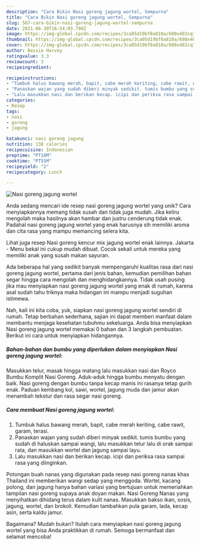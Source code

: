 ```yaml
---
description: "Cara Bikin Nasi goreng jagung wortel, Sempurna"
title: "Cara Bikin Nasi goreng jagung wortel, Sempurna"
slug: 567-cara-bikin-nasi-goreng-jagung-wortel-sempurna
date: 2021-06-30T16:54:03.790Z
image: https://img-global.cpcdn.com/recipes/3ca05d19bf8a810a/680x482cq70/nasi-goreng-jagung-wortel-foto-resep-utama.jpg
thumbnail: https://img-global.cpcdn.com/recipes/3ca05d19bf8a810a/680x482cq70/nasi-goreng-jagung-wortel-foto-resep-utama.jpg
cover: https://img-global.cpcdn.com/recipes/3ca05d19bf8a810a/680x482cq70/nasi-goreng-jagung-wortel-foto-resep-utama.jpg
author: Bessie Harvey
ratingvalue: 3.3
reviewcount: 3
recipeingredient:

recipeinstructions:
- "Tumbuk halus bawang merah, bapit, cabe merah keriting, cabe rawit, garam, terasi."
- "Panaskan wajan yang sudah diberi minyak sedikit. tumis bumbu yang sudah di haluskan sampai wangi, lalu masukkan telur lalu di orak sampai rata, dan masukkan wortel dan jagung sampai layu."
- "Lalu masukkan nasi dan berikan kecap. icipi dan periksa rasa sampai rasa yang diinginkan."
categories:
- Resep
tags:
- nasi
- goreng
- jagung

katakunci: nasi goreng jagung 
nutrition: 138 calories
recipecuisine: Indonesian
preptime: "PT18M"
cooktime: "PT55M"
recipeyield: "2"
recipecategory: Lunch

---
```



![Nasi goreng jagung wortel](https://img-global.cpcdn.com/recipes/3ca05d19bf8a810a/680x482cq70/nasi-goreng-jagung-wortel-foto-resep-utama.jpg)

Anda sedang mencari ide resep nasi goreng jagung wortel yang unik? Cara menyiapkannya memang tidak susah dan tidak juga mudah. Jika keliru mengolah maka hasilnya akan hambar dan justru cenderung tidak enak. Padahal nasi goreng jagung wortel yang enak harusnya sih memiliki aroma dan cita rasa yang mampu memancing selera kita.

Lihat juga resep Nasi goreng kencur mix jagung wortel enak lainnya. Jakarta - Menu bekal ini cukup mudah dibuat. Cocok sekali untuk mereka yang memiliki anak yang susah makan sayuran.

Ada beberapa hal yang sedikit banyak mempengaruhi kualitas rasa dari nasi goreng jagung wortel, pertama dari jenis bahan, kemudian pemilihan bahan segar hingga cara mengolah dan menghidangkannya. Tidak usah pusing jika mau menyiapkan nasi goreng jagung wortel yang enak di rumah, karena asal sudah tahu triknya maka hidangan ini mampu menjadi suguhan istimewa.


Nah, kali ini kita coba, yuk, siapkan nasi goreng jagung wortel sendiri di rumah. Tetap berbahan sederhana, sajian ini dapat memberi manfaat dalam membantu menjaga kesehatan tubuhmu sekeluarga. Anda bisa menyiapkan Nasi goreng jagung wortel memakai 0 bahan dan 3 langkah pembuatan. Berikut ini cara untuk menyiapkan hidangannya.

<!--inarticleads1-->

##### Bahan-bahan dan bumbu yang diperlukan dalam menyiapkan Nasi goreng jagung wortel:



Masukkan telur, masak hingga matang lalu masukkan nasi dan Royco Bumbu Komplit Nasi Goreng. Aduk-aduk hingga bumbu menyatu dengan baik. Nasi goreng dengan bumbu tanpa kecap manis ini rasanya tetap gurih enak. Paduan kembang kol, sawi, wortel, jagung muda dan jamur akan menambah tekstur dan rasa segar nasi goreng. 

<!--inarticleads2-->

##### Cara membuat Nasi goreng jagung wortel:

1. Tumbuk halus bawang merah, bapit, cabe merah keriting, cabe rawit, garam, terasi.
1. Panaskan wajan yang sudah diberi minyak sedikit. tumis bumbu yang sudah di haluskan sampai wangi, lalu masukkan telur lalu di orak sampai rata, dan masukkan wortel dan jagung sampai layu.
1. Lalu masukkan nasi dan berikan kecap. icipi dan periksa rasa sampai rasa yang diinginkan.


Potongan buah nanas yang digunakan pada resep nasi goreng nanas khas Thailand ini memberikan wangi sedap yang menggoda. Wortel, kacang polong, dan jagung hanya bahan variasi yang bertujuan untuk memeriahkan tampilan nasi goreng supaya anak doyan makan. Nasi Goreng Nanas yang menyihatkan dihidang terus dalam kulit nanas. Masukkan bakso ikan, sosis, jagung, wortel, dan brokoli. Kemudian tambahkan pula garam, lada, kecap asin, serta kaldu jamur. 

Bagaimana? Mudah bukan? Itulah cara menyiapkan nasi goreng jagung wortel yang bisa Anda praktikkan di rumah. Semoga bermanfaat dan selamat mencoba!
